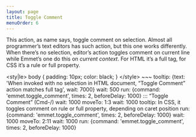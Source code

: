 ```yaml
---
layout: page
title: Toggle Comment
menuOrder: 6
---
```

This action, as name says, toggle comment on selection. Almost all programmer’s text editors has such action, but this one works differently. When there’s no selection, editor’s action toggles comment on current line while Emmet’s one do this on _current context_. For HTML it’s a full tag, for CSS it’s a rule or full property.

<div class="movie-def">
&lt;sty|le&gt;
body {
	padding: 10px; color: black;
}
&lt;/style&gt;
~~~
tooltip: {text: 'When invoked with no selection in HTML document, “Toggle Comment” action matches full tag', wait: 7000}
wait: 500
run: {command: 'emmet.toggle_comment', times: 2, beforeDelay: 1000} ::: “Toggle Comment” (Cmd-/)
wait: 1000
moveTo: 1:3
wait: 1000
tooltip: In CSS, it toggles comment on rule or full property, depending on caret position
run: {command: 'emmet.toggle_comment', times: 2, beforeDelay: 1000}
wait: 1000
moveTo: 2:11
wait: 1000
run: {command: 'emmet.toggle_comment', times: 2, beforeDelay: 1000}
</div>
